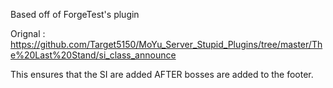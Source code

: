 Based off of ForgeTest's plugin

Orignal : https://github.com/Target5150/MoYu_Server_Stupid_Plugins/tree/master/The%20Last%20Stand/si_class_announce

This ensures that the SI are added AFTER bosses are added to the footer. 
